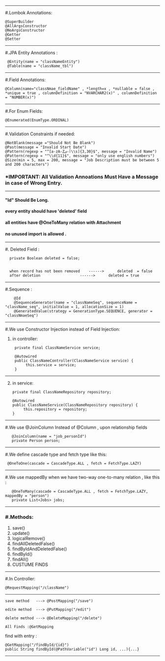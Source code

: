
-----------------------
#.Lombok Annotations:

	@SuperBuilder
	@AllArgsConstructor
	@NoArgsConstructor
	@Getter
	@Setter
	

-----------------------
     
#.JPA Entity Annotations :

     @Entity(name = "classNameEntity")
     @Table(name = "className_tbl")
-----------------------

#.Field Annotations:

    @Column(name="classNmae_fieldName" , *length=x , *nullable = false , *unique = true , columnDefinition = "NVARCHAR2(x)" , columnDefinition = "NUMBER(x)")


-----------------------
#.For Enum Fields:

    @Enumerated(EnumType.ORDINAL)
-----------------------
#.Validation Constraints if needed:

	@NotBlank(message ="Should Not Be Blank")
	@Past(message = "Invalid Start Date")
   	@Pattern(regexp = "^[a-zA-Zآ-ی\\s]{3,30}$", message = "Invalid Name")
	@Pattern(regexp = "^\\d{11}$", message = "only use english numbers")
	@Size(min = 5, max = 200, message = "Job Description must be between 5 and 200 characters")


### *IMPORTANT: All Validation Annoations Must Have a Message in case of Wrong Entry.

-----------------------
#### "Id" Should Be Long.
#### every entity should have 'deleted' field
#### all entities have @OneToMany relation with Attachment
#### no unused import  is allowed .

-----------------------
#. Deleted Field :
         
      private Boolean deleted = false;


      when record has not been removed    ------>      deleted  = false 
      after deletion 	              ------>      deleted = true


-----------------------

#.Sequence :

    	@Id
    	@SequenceGenerator(name = "classNameSeq", sequenceName = "className_seq", initialValue = 1, allocationSize = 1)
    	@GeneratedValue(strategy = GenerationType.SEQUENCE, generator = "classNmaeSeq")

-----------------------


#.We use Constructor Injection instead of Field Injection:

1. in controller:

        private final ClassNameService service;

        @Autowired
        public ClassNameController(ClassNameService service) {
             this.service = service;
        }

**********
2. in service:

       private final ClassNameRepository repository;

       @Autowired
       public ClassNameService(ClassNameRepository repository) {
            this.repository = repository;
       }



-----------------------
#.We use @JoinColumn Instead of @Column , upon relationship fields


       @JoinColumn(name = "job_personId")
       private Person person;

-----------------------
#.We define cascade type and fetch type like this:
    

     @OneToOne(cascade = CascadeType.ALL , fetch = FetchType.LAZY)

-----------------------

#.We use mappedBy when we have two-way one-to-many relation , like this :


       @OneToMany(cascade = CascadeType.ALL , fetch = FetchType.LAZY, mappedBy = "person")
       private List<Jobs> jobs;


-----------------------
### #.Methods:
1. save()
2. update()
3. logicalRemove()
4. findAllDeletedFalse()
5. findByIdAndDeletedFalse()
6. findById()
7. findAll()
8. CUSTUME FINDS

-----------------------
#.In Controller:


    @RequestMapping("/className")

-----------------------

    save method   ---> @PostMapping("/save")

    edite method  ---> @PutMapping("/edit")

    delete method ---> @DeleteMapping("/delete")

    All Finds :@GetMapping


find with entry :

    @GetMapping("/findById/{id}")
    public String findById(@PathVariable("id") Long id, ...){...}

-----------------------

